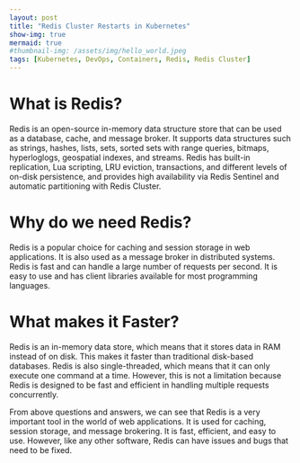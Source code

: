 ```yaml
---
layout: post
title: "Redis Cluster Restarts in Kubernetes"
show-img: true
mermaid: true
#thumbnail-img: /assets/img/hello_world.jpeg
tags: [Kubernetes, DevOps, Containers, Redis, Redis Cluster]
---
```



# What is Redis?

Redis is an open-source in-memory data structure store that can be used as a database, cache, and message broker. It supports data structures such as strings, hashes, lists, sets, sorted sets with range queries, bitmaps, hyperloglogs, geospatial indexes, and streams. Redis has built-in replication, Lua scripting, LRU eviction, transactions, and different levels of on-disk persistence, and provides high availability via Redis Sentinel and automatic partitioning with Redis Cluster.

# Why do we need Redis?

Redis is a popular choice for caching and session storage in web applications. It is also used as a message broker in distributed systems. Redis is fast and can handle a large number of requests per second. It is easy to use and has client libraries available for most programming languages.

# What makes it Faster?

Redis is an in-memory data store, which means that it stores data in RAM instead of on disk. This makes it faster than traditional disk-based databases. Redis is also single-threaded, which means that it can only execute one command at a time. However, this is not a limitation because Redis is designed to be fast and efficient in handling multiple requests concurrently.


From above questions and answers, we can see that Redis is a very important tool in the world of web applications. It is used for caching, session storage, and message brokering. It is fast, efficient, and easy to use. However, like any other software, Redis can have issues and bugs that need to be fixed.